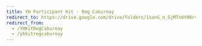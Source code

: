 ```yaml
---
title: YH Participant Kit - Reg Caburnay
redirect_to: https://drive.google.com/drive/folders/1sanG_n_GjMTn0Y06rvWEwWLwZUMT4bsk?usp=sharing
redirect_from: 
  - /YHKitRegCaburnay
  - /yhkitregcaburnay
---
```

